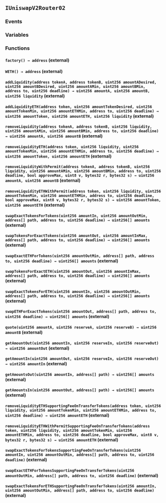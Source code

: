 ## `IUniswapV2Router02`





### Events

### Variables

### Functions
#### `factory() → address` (external)





#### `WETH() → address` (external)





#### `addLiquidity(address tokenA, address tokenB, uint256 amountADesired, uint256 amountBDesired, uint256 amountAMin, uint256 amountBMin, address to, uint256 deadline) → uint256 amountA, uint256 amountB, uint256 liquidity` (external)





#### `addLiquidityETH(address token, uint256 amountTokenDesired, uint256 amountTokenMin, uint256 amountETHMin, address to, uint256 deadline) → uint256 amountToken, uint256 amountETH, uint256 liquidity` (external)





#### `removeLiquidity(address tokenA, address tokenB, uint256 liquidity, uint256 amountAMin, uint256 amountBMin, address to, uint256 deadline) → uint256 amountA, uint256 amountB` (external)





#### `removeLiquidityETH(address token, uint256 liquidity, uint256 amountTokenMin, uint256 amountETHMin, address to, uint256 deadline) → uint256 amountToken, uint256 amountETH` (external)





#### `removeLiquidityWithPermit(address tokenA, address tokenB, uint256 liquidity, uint256 amountAMin, uint256 amountBMin, address to, uint256 deadline, bool approveMax, uint8 v, bytes32 r, bytes32 s) → uint256 amountA, uint256 amountB` (external)





#### `removeLiquidityETHWithPermit(address token, uint256 liquidity, uint256 amountTokenMin, uint256 amountETHMin, address to, uint256 deadline, bool approveMax, uint8 v, bytes32 r, bytes32 s) → uint256 amountToken, uint256 amountETH` (external)





#### `swapExactTokensForTokens(uint256 amountIn, uint256 amountOutMin, address[] path, address to, uint256 deadline) → uint256[] amounts` (external)





#### `swapTokensForExactTokens(uint256 amountOut, uint256 amountInMax, address[] path, address to, uint256 deadline) → uint256[] amounts` (external)





#### `swapExactETHForTokens(uint256 amountOutMin, address[] path, address to, uint256 deadline) → uint256[] amounts` (external)





#### `swapTokensForExactETH(uint256 amountOut, uint256 amountInMax, address[] path, address to, uint256 deadline) → uint256[] amounts` (external)





#### `swapExactTokensForETH(uint256 amountIn, uint256 amountOutMin, address[] path, address to, uint256 deadline) → uint256[] amounts` (external)





#### `swapETHForExactTokens(uint256 amountOut, address[] path, address to, uint256 deadline) → uint256[] amounts` (external)





#### `quote(uint256 amountA, uint256 reserveA, uint256 reserveB) → uint256 amountB` (external)





#### `getAmountOut(uint256 amountIn, uint256 reserveIn, uint256 reserveOut) → uint256 amountOut` (external)





#### `getAmountIn(uint256 amountOut, uint256 reserveIn, uint256 reserveOut) → uint256 amountIn` (external)





#### `getAmountsOut(uint256 amountIn, address[] path) → uint256[] amounts` (external)





#### `getAmountsIn(uint256 amountOut, address[] path) → uint256[] amounts` (external)





#### `removeLiquidityETHSupportingFeeOnTransferTokens(address token, uint256 liquidity, uint256 amountTokenMin, uint256 amountETHMin, address to, uint256 deadline) → uint256 amountETH` (external)





#### `removeLiquidityETHWithPermitSupportingFeeOnTransferTokens(address token, uint256 liquidity, uint256 amountTokenMin, uint256 amountETHMin, address to, uint256 deadline, bool approveMax, uint8 v, bytes32 r, bytes32 s) → uint256 amountETH` (external)





#### `swapExactTokensForTokensSupportingFeeOnTransferTokens(uint256 amountIn, uint256 amountOutMin, address[] path, address to, uint256 deadline)` (external)





#### `swapExactETHForTokensSupportingFeeOnTransferTokens(uint256 amountOutMin, address[] path, address to, uint256 deadline)` (external)





#### `swapExactTokensForETHSupportingFeeOnTransferTokens(uint256 amountIn, uint256 amountOutMin, address[] path, address to, uint256 deadline)` (external)





